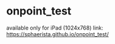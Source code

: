 ﻿# onpoint_test

available only for iPad (1024x768)
link: https://sphaerista.github.io/onpoint_test/
